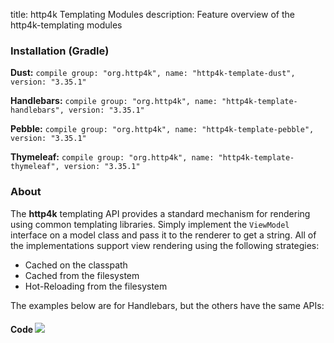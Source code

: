 title: http4k Templating Modules
description: Feature overview of the http4k-templating modules

### Installation (Gradle)
**Dust:** ```compile group: "org.http4k", name: "http4k-template-dust", version: "3.35.1"```

**Handlebars:** ```compile group: "org.http4k", name: "http4k-template-handlebars", version: "3.35.1"```

**Pebble:** ```compile group: "org.http4k", name: "http4k-template-pebble", version: "3.35.1"```

**Thymeleaf:** ```compile group: "org.http4k", name: "http4k-template-thymeleaf", version: "3.35.1"```

### About
The **http4k** templating API provides a standard mechanism for rendering using common templating libraries. Simply implement the `ViewModel` interface on a model class and pass it to the renderer to get a string. All of the implementations support view rendering using the following strategies:

* Cached on the classpath
* Cached from the filesystem
* Hot-Reloading from the filesystem

The examples below are for Handlebars, but the others have the same APIs:

#### Code  [<img class="octocat" src="/img/octocat-32.png"/>](https://github.com/http4k/http4k/blob/master/src/docs/guide/modules/templating/example.kt)

 <script src="https://gist-it.appspot.com/https://github.com/http4k/http4k/blob/master/src/docs/guide/modules/templating/example.kt"></script>
